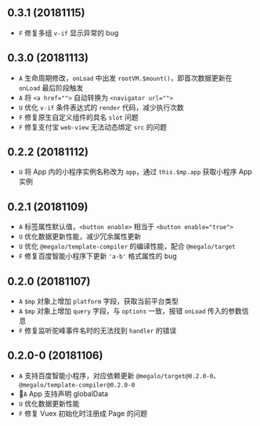 ## 0.3.1 (20181115)

- `F` 修复多组 `v-if` 显示异常的 bug

## 0.3.0 (20181113)

- `A` 生命周期修改，`onLoad` 中出发 `rootVM.$mount()`，即首次数据更新在 `onLoad` 最后阶段触发
- `A` 将 `<a href="">` 自动转换为 `<navigator url="">`
- `U` 优化 `v-if` 条件表达式的 `render` 代码，减少执行次数
- `F` 修复原生自定义组件的具名 `slot` 问题
- `F` 修复支付宝 `web-view` 无法动态绑定 `src` 的问题

## 0.2.2 (20181112)

- `U` 将 App 内的小程序实例名称改为 `app`，通过 `this.$mp.app` 获取小程序 App 实例

## 0.2.1 (20181109)

- `A` 标签属性默认值，`<button enable>` 相当于 `<button enable="true">`
- `U` 优化数据更新性能，减少冗余属性更新
- `U` 优化 `@megalo/template-compiler` 的编译性能，配合 `@megalo/target`
- `F` 修复百度智能小程序下更新 `'a-b'` 格式属性的 bug

## 0.2.0 (20181107)

- `A` `$mp` 对象上增加 `platform` 字段，获取当前平台类型
- `A` `$mp` 对象上增加 `query` 字段，与 `options` 一致，报错 `onLoad` 传入的参数信息
- `F` 修复监听驼峰事件名时的无法找到 `handler` 的错误

## 0.2.0-0 (20181106)

- `A` 支持百度智能小程序，对应依赖更新 `@megalo/target@0.2.0-0`、`@megalo/template-compiler@0.2.0-0`
- `A` App 支持声明 globalData
- `U` 优化数据更新性能
- `F` 修复 Vuex 初始化时注册成 Page 的问题
